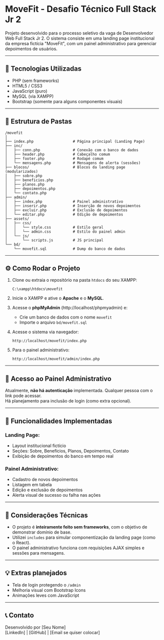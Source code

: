 
# MoveFit - Desafio Técnico Full Stack Jr 2

Projeto desenvolvido para o processo seletivo da vaga de Desenvolvedor Web Full Stack Jr 2. O sistema consiste em uma landing page institucional da empresa fictícia "MoveFit", com um painel administrativo para gerenciar depoimentos de usuários.

---

## 🚀 Tecnologias Utilizadas

- PHP (sem frameworks)
- HTML5 / CSS3
- JavaScript (puro)
- MySQL (via XAMPP)
- Bootstrap (somente para alguns componentes visuais)

---

## 📁 Estrutura de Pastas

```
/movefit
│
├── index.php                  # Página principal (Landing Page)
├── inc/
│   ├── conn.php               # Conexão com o banco de dados
│   ├── header.php             # Cabeçalho comum
│   ├── footer.php             # Rodapé comum
│   └── mensagens.php          # Mensagens de alerta (sessões)
├── blocos/                    # Blocos da landing page (modularizados)
│   ├── sobre.php
│   ├── beneficios.php
│   ├── planos.php
│   ├── depoimentos.php
│   └── contato.php
├── admin/
│   ├── index.php              # Painel administrativo
│   ├── inserir.php            # Inserção de novos depoimentos
│   ├── excluir.php            # Exclusão de depoimentos
│   └── editar.php             # Edição de depoimentos
├── assets/
│   ├── css/
│   │   └── style.css          # Estilo geral
│   │   └── admin.css          # Estilo do painel admin
│   └── js/
│       └── scripts.js         # JS principal
└── bd/
    └── movefit.sql            # Dump do banco de dados
```

---

## ⚙️ Como Rodar o Projeto

1. Clone ou extraia o repositório na pasta `htdocs` do seu XAMPP:
   ```
   C:\xampp\htdocs\movefit
   ```

2. Inicie o XAMPP e ative o **Apache** e o **MySQL**.

3. Acesse o **phpMyAdmin** (http://localhost/phpmyadmin) e:

   - Crie um banco de dados com o nome `movefit`
   - Importe o arquivo `bd/movefit.sql`

4. Acesse o sistema via navegador:
   ```
   http://localhost/movefit/index.php
   ```

5. Para o painel administrativo:
   ```
   http://localhost/movefit/admin/index.php
   ```

---

## 🔐 Acesso ao Painel Administrativo

Atualmente, **não há autenticação** implementada. Qualquer pessoa com o link pode acessar.  
Há planejamento para inclusão de login (como extra opcional).

---

## 📌 Funcionalidades Implementadas

### Landing Page:
- Layout institucional fictício
- Seções: Sobre, Benefícios, Planos, Depoimentos, Contato
- Exibição de depoimentos do banco em tempo real

### Painel Administrativo:
- Cadastro de novos depoimentos
- Listagem em tabela
- Edição e exclusão de depoimentos
- Alerta visual de sucesso ou falha nas ações

---

## 🧠 Considerações Técnicas

- O projeto é **inteiramente feito sem frameworks**, com o objetivo de demonstrar domínio de base.
- Utilizei `includes` para simular componentização da landing page (como o React).
- O painel administrativo funciona com requisições AJAX simples e sessões para mensagens.

---

## 💡 Extras planejados

- Tela de login protegendo o `/admin`
- Melhoria visual com Bootstrap Icons
- Animações leves com JavaScript

---

## 📞 Contato

Desenvolvido por [Seu Nome]  
[LinkedIn] | [GitHub] | [Email se quiser colocar]
